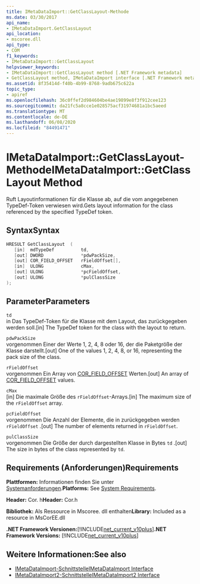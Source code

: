 ```yaml
---
title: IMetaDataImport::GetClassLayout-Methode
ms.date: 03/30/2017
api_name:
- IMetaDataImport.GetClassLayout
api_location:
- mscoree.dll
api_type:
- COM
f1_keywords:
- IMetaDataImport::GetClassLayout
helpviewer_keywords:
- IMetaDataImport::GetClassLayout method [.NET Framework metadata]
- GetClassLayout method, IMetaDataImport interface [.NET Framework metadata]
ms.assetid: 8f35414d-f40b-4b99-8768-9adb675c622a
topic_type:
- apiref
ms.openlocfilehash: 36c0ffef2d984604be4ae19899e8f3f912cee123
ms.sourcegitcommit: da21fc5a8cce1e028575acf31974681a1bc5aeed
ms.translationtype: MT
ms.contentlocale: de-DE
ms.lasthandoff: 06/08/2020
ms.locfileid: "84491471"
---
```

# <a name="imetadataimportgetclasslayout-method"></a><span data-ttu-id="cf943-102">IMetaDataImport::GetClassLayout-Methode</span><span class="sxs-lookup"><span data-stu-id="cf943-102">IMetaDataImport::GetClassLayout Method</span></span>
<span data-ttu-id="cf943-103">Ruft Layoutinformationen für die Klasse ab, auf die vom angegebenen TypeDef-Token verwiesen wird.</span><span class="sxs-lookup"><span data-stu-id="cf943-103">Gets layout information for the class referenced by the specified TypeDef token.</span></span>  
  
## <a name="syntax"></a><span data-ttu-id="cf943-104">Syntax</span><span class="sxs-lookup"><span data-stu-id="cf943-104">Syntax</span></span>  
  
```cpp  
HRESULT GetClassLayout  (
   [in]  mdTypeDef          td,
   [out] DWORD              *pdwPackSize,  
   [out] COR_FIELD_OFFSET   rFieldOffset[],  
   [in]  ULONG              cMax,  
   [out] ULONG              *pcFieldOffset,  
   [out] ULONG              *pulClassSize  
);  
```  
  
## <a name="parameters"></a><span data-ttu-id="cf943-105">Parameter</span><span class="sxs-lookup"><span data-stu-id="cf943-105">Parameters</span></span>  
 `td`  
 <span data-ttu-id="cf943-106">in Das TypeDef-Token für die Klasse mit dem Layout, das zurückgegeben werden soll.</span><span class="sxs-lookup"><span data-stu-id="cf943-106">[in] The TypeDef token for the class with the layout to return.</span></span>  
  
 `pdwPackSize`  
 <span data-ttu-id="cf943-107">vorgenommen Einer der Werte 1, 2, 4, 8 oder 16, der die Paketgröße der Klasse darstellt.</span><span class="sxs-lookup"><span data-stu-id="cf943-107">[out] One of the values 1, 2, 4, 8, or 16, representing the pack size of the class.</span></span>  
  
 `rFieldOffset`  
 <span data-ttu-id="cf943-108">vorgenommen Ein Array von [COR_FIELD_OFFSET](cor-field-offset-structure.md) Werten.</span><span class="sxs-lookup"><span data-stu-id="cf943-108">[out] An array of [COR_FIELD_OFFSET](cor-field-offset-structure.md) values.</span></span>  
  
 `cMax`  
 <span data-ttu-id="cf943-109">[in] Die maximale Größe des `rFieldOffset`-Arrays.</span><span class="sxs-lookup"><span data-stu-id="cf943-109">[in] The maximum size of the `rFieldOffset` array.</span></span>  
  
 `pcFieldOffset`  
 <span data-ttu-id="cf943-110">vorgenommen Die Anzahl der Elemente, die in zurückgegeben werden `rFieldOffset` .</span><span class="sxs-lookup"><span data-stu-id="cf943-110">[out] The number of elements returned in `rFieldOffset`.</span></span>  
  
 `pulClassSize`  
 <span data-ttu-id="cf943-111">vorgenommen Die Größe der durch dargestellten Klasse in Bytes `td` .</span><span class="sxs-lookup"><span data-stu-id="cf943-111">[out] The size in bytes of the class represented by `td`.</span></span>  
  
## <a name="requirements"></a><span data-ttu-id="cf943-112">Requirements (Anforderungen)</span><span class="sxs-lookup"><span data-stu-id="cf943-112">Requirements</span></span>  
 <span data-ttu-id="cf943-113">**Plattformen:** Informationen finden Sie unter [Systemanforderungen](../../get-started/system-requirements.md).</span><span class="sxs-lookup"><span data-stu-id="cf943-113">**Platforms:** See [System Requirements](../../get-started/system-requirements.md).</span></span>  
  
 <span data-ttu-id="cf943-114">**Header:** Cor. h</span><span class="sxs-lookup"><span data-stu-id="cf943-114">**Header:** Cor.h</span></span>  
  
 <span data-ttu-id="cf943-115">**Bibliothek:** Als Ressource in Mscoree. dll enthalten</span><span class="sxs-lookup"><span data-stu-id="cf943-115">**Library:** Included as a resource in MsCorEE.dll</span></span>  
  
 <span data-ttu-id="cf943-116">**.NET Framework Versionen:**[!INCLUDE[net_current_v10plus](../../../../includes/net-current-v10plus-md.md)]</span><span class="sxs-lookup"><span data-stu-id="cf943-116">**.NET Framework Versions:** [!INCLUDE[net_current_v10plus](../../../../includes/net-current-v10plus-md.md)]</span></span>  
  
## <a name="see-also"></a><span data-ttu-id="cf943-117">Weitere Informationen:</span><span class="sxs-lookup"><span data-stu-id="cf943-117">See also</span></span>

- [<span data-ttu-id="cf943-118">IMetaDataImport-Schnittstelle</span><span class="sxs-lookup"><span data-stu-id="cf943-118">IMetaDataImport Interface</span></span>](imetadataimport-interface.md)
- [<span data-ttu-id="cf943-119">IMetaDataImport2-Schnittstelle</span><span class="sxs-lookup"><span data-stu-id="cf943-119">IMetaDataImport2 Interface</span></span>](imetadataimport2-interface.md)

